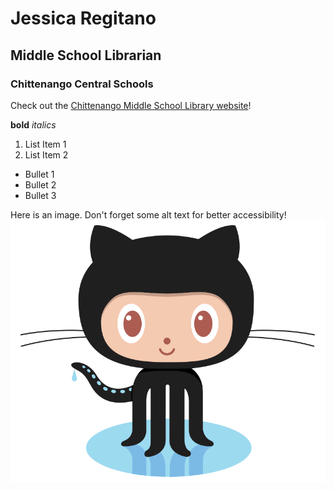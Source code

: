 # Jessica Regitano
## Middle School Librarian
### Chittenango Central Schools

Check out the [Chittenango Middle School Library website](https://www.cmslib.org/)!

**bold**
*italics*

1. List Item 1
2. List Item 2

* Bullet 1
* Bullet 2
* Bullet 3



Here is an image. Don't forget some alt text for better accessibility!
![Image of Jessica Regitano](images/Octocat.png)
